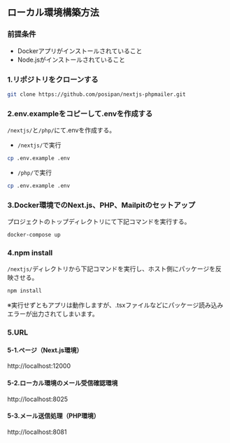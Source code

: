 ## ローカル環境構築方法

### 前提条件
* Dockerアプリがインストールされていること
* Node.jsがインストールされていること

### 1.リポジトリをクローンする
```bash
git clone https://github.com/posipan/nextjs-phpmailer.git
```
### 2.env.exampleをコピーして.envを作成する
`/nextjs/`と`/php/`にて.envを作成する。

* `/nextjs/`で実行
```bash
cp .env.example .env
```

* `/php/`で実行
```bash
cp .env.example .env
```

### 3.Docker環境でのNext.js、PHP、Mailpitのセットアップ
プロジェクトのトップディレクトリにて下記コマンドを実行する。

```bash
docker-compose up
```

### 4.npm install
`/nextjs/`ディレクトリから下記コマンドを実行し、ホスト側にパッケージを反映させる。
```bash
npm install
```
※実行せずともアプリは動作しますが、.tsxファイルなどにパッケージ読み込みエラーが出力されてしまいます。

### 5.URL
#### 5-1.ページ（Next.js環境）
http://localhost:12000

#### 5-2.ローカル環境のメール受信確認環境
http://localhost:8025

#### 5-3.メール送信処理（PHP環境）
http://localhost:8081
